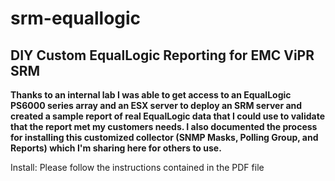 # srm-equallogic
<H2>DIY Custom EqualLogic Reporting for EMC ViPR SRM</H2>

<p><b>Thanks to an internal lab I was able to get access to an EqualLogic PS6000 series array and an ESX server to deploy an SRM server and created a sample report of real EqualLogic data that I could use to validate that the report met my customers needs.  I also documented the process for installing this customized collector (SNMP Masks, Polling Group, and Reports) which I'm sharing here for others to use.</b></p>

Install:
  Please follow the instructions contained in the PDF file



